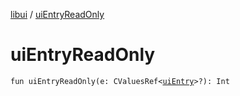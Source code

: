 [libui](README.md) / [uiEntryReadOnly](ui-entry-read-only.md)

# uiEntryReadOnly

`fun uiEntryReadOnly(e: CValuesRef<`[`uiEntry`](ui-entry.md)`>?): Int`
